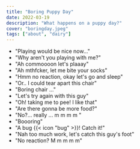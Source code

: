 ```yaml
---
title: "Boring Puppy Day"
date: 2022-03-19
description: "What happens on a puppy day?"
cover: "boringday.jpeg"
tags: ["about", "dairy"]
---
```


 - "Playing would be nice now..."
 - "Why aren't you playing with me?"
 - "Ah commoooon let's plaaay"
 - "Ah mthfcker, let me bite your socks"
 - "Hmm no reaction, okay let's go and sleep"
 - "Or.. I could tear apart this chair"
 - "Boring chair ..."
 - "Let's try again with this guy"
 - "Oh! taking me to pee! I like that"
 - "Are there gonna be more food?"
 - "No?... really ... m m m m "
 - "Boooring"
 - "A bug {{< icon "bug" >}}! Catch it!"
 - "Nah too much work, let's catch this guy's foot"
 - "No reaction? M m m m m"
